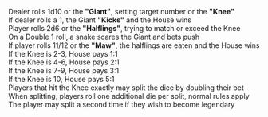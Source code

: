 Dealer rolls 1d10 or the **"Giant"**, setting target number or the **"Knee"**  
If dealer rolls a 1, the Giant **"Kicks"** and the House wins  
Player rolls 2d6 or the **"Halflings"**, trying to match or exceed the Knee  
On a Double 1 roll, a snake scares the Giant and bets push  
If player rolls 11/12 or the **"Maw"**, the halflings are eaten and the House wins  
If the Knee is 2-3, House pays 1:1  
If the Knee is 4-6, House pays 2:1  
If the Knee is 7-9, House pays 3:1  
If the Knee is 10, House pays 5:1  
Players that hit the Knee exactly may split the dice by doubling their bet  
When splitting, players roll one additional die per split, normal rules apply  
The player may split a second time if they wish to become legendary